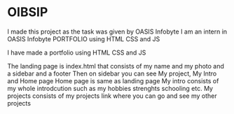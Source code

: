 # OIBSIP

I made this project as the task was given by OASIS Infobyte
I am an intern in OASIS Infobyte
PORTFOLIO using HTML CSS and JS

I have made a portfolio using HTML CSS and JS

The landing page is index.html that consists of my name and my photo and a sidebar and a footer
Then on sidebar you can see My project, My Intro and Home page 
Home page is same as landing page
My intro consists of my whole introdcution such as my hobbies strenghts schooling etc.
My projects consists of my projects link where you can go and see my other projects
